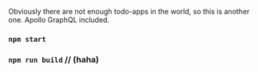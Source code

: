Obviously there are not enough todo-apps in the world, so this is another one. Apollo GraphQL included.

### `npm start`

### `npm run build`  // (haha)